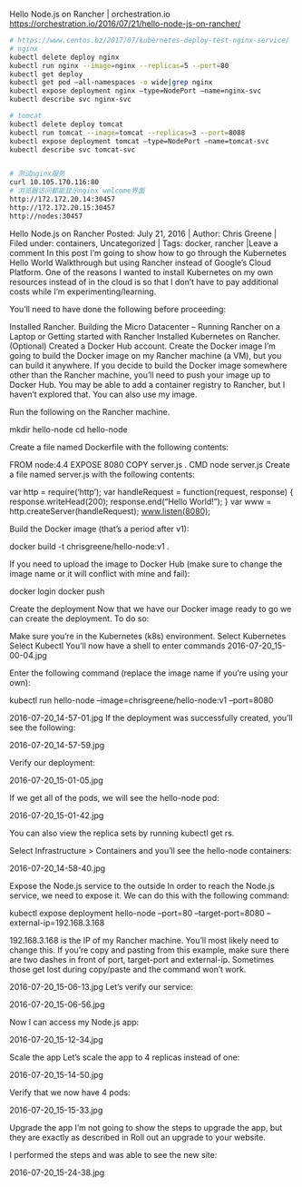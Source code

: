 Hello Node.js on Rancher | orchestration.io https://orchestration.io/2016/07/21/hello-node-js-on-rancher/

```sh
# https://www.centos.bz/2017/07/kubernetes-deploy-test-nginx-service/
# nginx
kubectl delete deploy nginx
kubectl run nginx --image=nginx --replicas=5 --port=80
kubectl get deploy
kubectl get pod –all-namespaces -o wide|grep nginx
kubectl expose deployment nginx –type=NodePort –name=nginx-svc
kubectl describe svc nginx-svc

# tomcat
kubectl delete deploy tomcat
kubectl run tomcat --image=tomcat --replicas=3 --port=8088
kubectl expose deployment tomcat –type=NodePort –name=tomcat-svc
kubectl describe svc tomcat-svc


# 测试nginx服务
curl 10.105.170.116:80
# 浏览器访问都能显示nginx welcome界面
http://172.172.20.14:30457
http://172.172.20.15:30457
http://nodes:30457
```


Hello Node.js on Rancher
Posted: July 21, 2016 | Author: Chris Greene | Filed under: containers, Uncategorized | Tags: docker, rancher |Leave a comment
In this post I’m going to show how to go through the Kubernetes Hello World Walkthrough but using Rancher instead of Google’s Cloud Platform. One of the reasons I wanted to install Kubernetes on my own resources instead of in the cloud is so that I don’t have to pay additional costs while I’m experimenting/learning.

You’ll need to have done the following before proceeding:

Installed Rancher.
Building the Micro Datacenter – Running Rancher on a Laptop or
Getting started with Rancher
Installed Kubernetes on Rancher.
(Optional) Created a Docker Hub account.
Create the Docker image
I’m going to build the Docker image on my Rancher machine (a VM), but you can build it anywhere. If you decide to build the Docker image somewhere other than the Rancher machine, you’ll need to push your image up to Docker Hub. You may be able to add a container registry to Rancher, but I haven’t explored that. You can also use my image.

Run the following on the Rancher machine.

mkdir hello-node
cd hello-node

Create a file named Dockerfile with the following contents:

FROM node:4.4
EXPOSE 8080
COPY server.js .
CMD node server.js
Create a file named server.js with the following contents:

var http = require(‘http’);
var handleRequest = function(request, response) {
response.writeHead(200);
response.end(“Hello World!”);
}
var www = http.createServer(handleRequest);
www.listen(8080);

Build the Docker image (that’s a period after v1):

docker build -t chrisgreene/hello-node:v1 .

If you need to upload the image to Docker Hub (make sure to change the image name or it will conflict with mine and fail):

docker login
docker push

Create the deployment
Now that we have our Docker image ready to go we can create the deployment. To do so:

Make sure you’re in the Kubernetes (k8s) environment.
Select Kubernetes
Select Kubectl
You’ll now have a shell to enter commands
2016-07-20_15-00-04.jpg

Enter the following command (replace the image name if you’re using your own):

kubectl run hello-node –image=chrisgreene/hello-node:v1 –port=8080

2016-07-20_14-57-01.jpg
If the deployment was successfully created, you’ll see the following:

2016-07-20_14-57-59.jpg

Verify our deployment:

2016-07-20_15-01-05.jpg

If we get all of the pods, we will see the hello-node pod:

2016-07-20_15-01-42.jpg

You can also view the replica sets by running kubectl get rs.

Select Infrastructure > Containers and you’ll see the hello-node containers:

2016-07-20_14-58-40.jpg

Expose the Node.js service to the outside
In order to reach the Node.js service, we need to expose it. We can do this with the following command:

kubectl expose deployment hello-node –port=80 –target-port=8080 –external-ip=192.168.3.168

192.168.3.168 is the IP of my Rancher machine. You’ll most likely need to change this. If you’re copy and pasting from this example, make sure there are two dashes in front of port, target-port and external-ip. Sometimes those get lost during copy/paste and the command won’t work.

2016-07-20_15-06-13.jpg
Let’s verify our service:

2016-07-20_15-06-56.jpg

Now I can access my Node.js app:

2016-07-20_15-12-34.jpg

Scale the app
Let’s scale the app to 4 replicas instead of one:

2016-07-20_15-14-50.jpg

Verify that we now have 4 pods:

2016-07-20_15-15-33.jpg

Upgrade the app
I’m not going to show the steps to upgrade the app, but they are exactly as described in Roll out an upgrade to your website.

I performed the steps and was able to see the new site:

2016-07-20_15-24-38.jpg